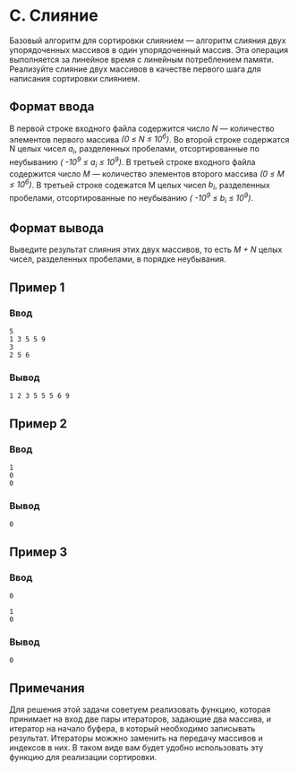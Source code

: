 # C. Слияние

Базовый алгоритм для сортировки слиянием — алгоритм слияния двух упорядоченных массивов в один упорядоченный массив. Эта
операция выполняется за линейное время с линейным потреблением памяти. Реализуйте слияние двух массивов в качестве
первого шага для написания сортировки слиянием.

## Формат ввода

В первой строке входного файла содержится число _N_ — количество элементов первого массива _(0 ≤ N ≤ 10<sup>6</sup>)_.
Во второй строке содержатся N целых чисел _a<sub>i</sub>_, разделенных пробелами, отсортированные по неубыванию _(
-10<sup>9</sup> ≤ a<sub>i</sub> ≤ 10<sup>9</sup>)_.
В третьей строке входного файла содержится число _M_ — количество элементов второго массива _(0 ≤ M ≤ 10<sup>6</sup>)_.
В третьей строке содежатся M целых чисел _b<sub>i</sub>_, разделенных пробелами, отсортированные по неубыванию _(
-10<sup>9</sup> ≤ b<sub>i</sub> ≤ 10<sup>9</sup>)_.

## Формат вывода

Выведите результат слияния этих двух массивов, то есть _M + N_ целых чисел, разделенных пробелами, в порядке неубывания.

## Пример 1

### Ввод

    5
    1 3 5 5 9
    3
    2 5 6

### Вывод

    1 2 3 5 5 5 6 9 

## Пример 2

### Ввод

    1
    0
    0

### Вывод

    0

## Пример 3

### Ввод

    0
    
    1
    0

### Вывод

    0 

## Примечания

Для решения этой задачи советуем реализовать функцию, которая принимает на вход две пары итераторов, задающие два
массива, и итератор на начало буфера, в который необходимо записывать результат. Итераторы можжно заменить на передачу
массивов и индексов в них. В таком виде вам будет удобно использовать эту функцию для реализации сортировки.
